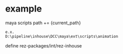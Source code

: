 # example

maya scripts path += {current_path}

```
e.x.
D:\pipeline\inhouse\DCC\maya\ext\scripts\animation
```

define rez-packages/int/rez-inhouse